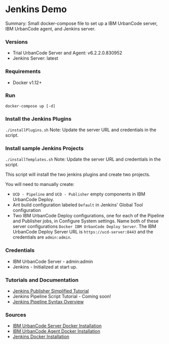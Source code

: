 # Jenkins Demo

Summary: Small docker-compose file to set up a IBM UrbanCode server, IBM UrbanCode agent, and Jenkins server.

### Versions
- Trial UrbanCode Server and Agent: v6.2.2.0.830952
- Jenkins Server: latest

### Requirements
- Docker v1.12+

### Run
`docker-compose up [-d]`

### Install the Jenkins Plugins
`./installPlugins.sh`
Note: Update the server URL and credentials in the script.


### Install sample Jenkins Projects
`./installTemplates.sh`
Note: Update the server URL and credentials in the script.

This script will install the two jenkins plugins and create two projects.

You will need to manually create:
- `UCD - Pipeline` and `UCD - Publisher` empty components in IBM UrbanCode Deploy.
- Ant build configuration labeled `Default` in Jenkins' Global Tool configuration
- Two IBM UrbanCode Deploy configurations, one for each of the Pipeline and Publisher jobs, in Configure System settings. Name both of these server configurations `Docker IBM UrbanCode Deploy Server`. The IBM UrbanCode Deploy Server URL is `https://ucd-server:8443` and the credentials are `admin:admin`.

### Credentials
- IBM UrbanCode Server - admin:admin
- Jenkins - Initialized at start up.

### Tutorials and Documentation
- [Jenkins Publisher Simplified Tutorial](https://developer.ibm.com/urbancode/plugindoc/ibmucd/jenkins-pipeline-formerly-jenkins-2-0/2-2/usage/)
- Jenkins Pipeline Script Tutorial - Coming soon!
- [Jenkins Pipeline Syntax Overview](https://developer.ibm.com/urbancode/plugindoc/ibmucd/jenkins-pipeline-formerly-jenkins-2-0/2-2/jenkins-pipeline-syntax-overview/)
### Sources
- [IBM UrbanCode Server Docker Installation](https://hub.docker.com/r/ibmcom/ucds/)
- [IBM UrbanCode Agent Docker Installation](https://hub.docker.com/r/ibmcom/ucda/)
- [Jenkins Docker Installation](https://hub.docker.com/r/library/jenkins/)

